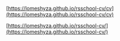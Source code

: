 [https://lomeshyza.github.io/rsschool-cv/cv](https://lomeshyza.github.io/rsschool-cv/cv)

[https://lomeshyza.github.io/rsschool-cv/](https://lomeshyza.github.io/rsschool-cv/)
